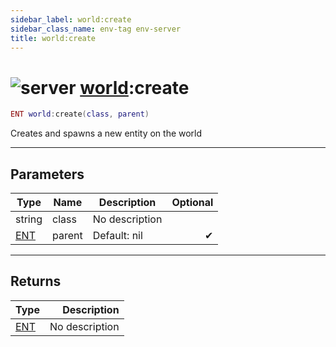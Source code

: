 ```yaml
---
sidebar_label: world:create
sidebar_class_name: env-tag env-server
title: world:create
---
```


# <img src='/img/wiki/server.png' alt='server' data-tag='env-tag' /> [world](../world/README.md):create

```lua
ENT world:create(class, parent)
```

Creates and spawns a new entity on the world<br/>

-----------------
## Parameters

| Type   | Name | Description | Optional |
| ------ | ---- | ----------- | -------: |
| string | class | No description |   |
| [ENT](../ent/README.md) | parent | Default: nil | ✔ |

-----------------
## Returns

| Type   | Description |
| ------ | ----------: |
| [ENT](../ent/README.md) | No description |
